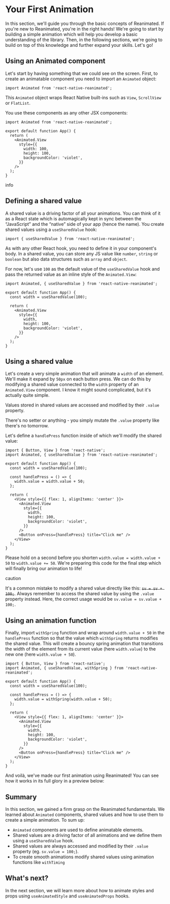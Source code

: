 # Your First Animation

In this section, we'll guide you through the basic concepts of Reanimated. If you're new to Reanimated, you're in the right hands! We're going to start by building a simple animation which will help you develop a basic understanding of the library. Then, in the following sections, we're going to build on top of this knowledge and further expand your skills. Let's go!

## Using an Animated component

Let's start by having something that we could see on the screen. First, to create an animatable component you need to import an `Animated` object:

```
import Animated from 'react-native-reanimated';
```

This `Animated` object wraps React Native built-ins such as `View`, `ScrollView` or `FlatList`.

You use these components as any other JSX components:

```
import Animated from 'react-native-reanimated';

export default function App() {
  return (
    <Animated.View
      style={{
        width: 100,
        height: 100,
        backgroundColor: 'violet',
      }}
    />
  );
}
```

info

## Defining a shared value

A shared value is a driving factor of all your animations. You can think of it as a React state which is automagically kept in sync between the “JavaScript” and the “native” side of your app (hence the name). You create shared values using a `useSharedValue` hook:

```
import { useSharedValue } from 'react-native-reanimated';
```

As with any other React hook, you need to define it in your component's body. In a shared value, you can store any JS value like `number`, `string` or `boolean` but also data structures such as `array` and `object`.

For now, let's use `100` as the default value of the `useSharedValue` hook and pass the returned value as an inline style of the `Animated.View`:

```
import Animated, { useSharedValue } from 'react-native-reanimated';

export default function App() {
  const width = useSharedValue(100);

  return (
    <Animated.View
      style={{
        width,
        height: 100,
        backgroundColor: 'violet',
      }}
    />
  );
}
```

## Using a shared value

Let's create a very simple animation that will animate a `width` of an element. We'll make it expand by `50px` on each button press. We can do this by modifying a shared value connected to the `width` property of an `Animated.View` component. I know it might sound complicated, but it's actually quite simple.

Values stored in shared values are accessed and modified by their `.value` property.

There's no setter or anything - you simply mutate the `.value` property like there's no tomorrow.

Let's define a `handlePress` function inside of which we'll modify the shared value:

```
import { Button, View } from 'react-native';
import Animated, { useSharedValue } from 'react-native-reanimated';

export default function App() {
  const width = useSharedValue(100);

  const handlePress = () => {
    width.value = width.value + 50;
  };

  return (
    <View style={{ flex: 1, alignItems: 'center' }}>
      <Animated.View
        style={{
          width,
          height: 100,
          backgroundColor: 'violet',
        }}
      />
      <Button onPress={handlePress} title="Click me" />
    </View>
  );
}
```

Please hold on a second before you shorten `width.value = width.value + 50` to `width.value += 50`. We're preparing this code for the final step which will finally bring our animation to life!

caution

It's a common mistake to modify a shared value directly like this: ~~`sv = sv + 100;`~~. Always remember to access the shared value by using the `.value` property instead. Here, the correct usage would be `sv.value = sv.value + 100;`.

## Using an animation function

Finally, import `withSpring` function and wrap around `width.value + 50` in the `handlePress` function so that the value which `withSpring` returns modifies the shared value. This will create a bouncy spring animation that transitions the width of the element from its current value (here `width.value`) to the new one (here `width.value + 50`).

```
import { Button, View } from 'react-native';
import Animated, { useSharedValue, withSpring } from 'react-native-reanimated';

export default function App() {
  const width = useSharedValue(100);

  const handlePress = () => {
    width.value = withSpring(width.value + 50);
  };

  return (
    <View style={{ flex: 1, alignItems: 'center' }}>
      <Animated.View
        style={{
          width,
          height: 100,
          backgroundColor: 'violet',
        }}
      />
      <Button onPress={handlePress} title="Click me" />
    </View>
  );
}
```

And voilà, we've made our first animation using Reanimated! You can see how it works in its full glory in a preview below:

## Summary

In this section, we gained a firm grasp on the Reanimated fundamentals. We learned about `Animated` components, shared values and how to use them to create a simple animation. To sum up:

* `Animated` components are used to define animatable elements.
* Shared values are a driving factor of all animations and we define them using a `useSharedValue` hook.
* Shared values are always accessed and modified by their `.value` property (eg. `sv.value = 100;`).
* To create smooth animations modify shared values using animation functions like `withTiming`

## What's next?

In the next section, we will learn more about how to animate styles and props using `useAnimatedStyle` and `useAnimatedProps` hooks.
